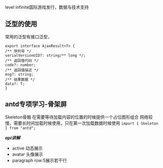 level infinite国际游戏发行，数据与技术支持
## 泛型的使用
常用的泛型有接口泛型，
```
export interface AjaxResult<T> {
/** 序列号 */
serialVersionUID?: string/** long */;
/** 返回值代码 */
code?: number;
/** 返回值描述 */
msg?: string;
/** 结果数据 */
data?: T;
}
```

## antd专项学习-骨架屏
Skeleton骨骼
在需要等待加载内容的位置的时候提供一个占位图形组合
网络较慢，需要长时间加载时候使用，只在第一次加载数据时候使用
`import { Skeleton } from "antd";`

***api讲解***
* active 动态展示
* avatar 头像展示
* paragraph row:5展示若干行



 

